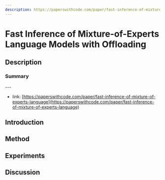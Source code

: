 ```yaml
---
description: https://paperswithcode.com/paper/fast-inference-of-mixture-of-experts-language
---
```


# Fast Inference of Mixture-of-Experts Language Models with Offloading

## Description

### Summary

\---

* link: [https://paperswithcode.com/paper/fast-inference-of-mixture-of-experts-language](https://paperswithcode.com/paper/fast-inference-of-mixture-of-experts-language)

## Introduction

## Method

## Experiments

## Discussion
